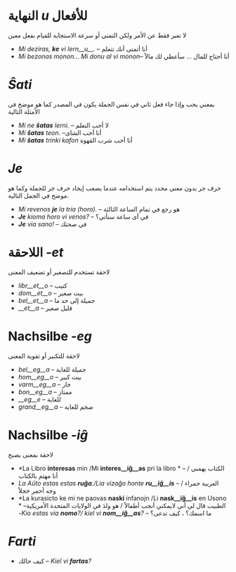 # النهاية *u* للأفعال

لا تعبر فقط عن الأمر ولكن التمني أو سرعة الاستجابة للقيام بفعل معين

- *Mi deziras, __ke__ vi lern__u__.* – أنا أتمتى أنك تتعلم 
- *Mi bezonas monon... Mi donu al vi monon*– أنا أحتاج للمال ... سأعطي لك مالاً

 

# *Ŝati*

بمعني يحب وإذا جاء فعل ثاني في نفس الجملة يكون  في المصدر كما هو موضخ في الأمثلة التالية 
- *Mi ne __ŝatas__ lerni.* – لا أحب التعلم 
- *Mi __ŝatas__ teon.* –أنا أحب الشاى 
- *Mi __ŝatas__ trinki kafon* أنا أحب شرب القهوة 
 

# *Je*


حرف جر بدون معنى محدد يتم استخدامه عندما يصعب إيجاد حرف جر للجملة وكما هو موضخ في الجمل التالية. 
- *Mi revenos __je__ la tria (horo).* – هو رجع في تمام الساعة الثالثة 
- *__Je__ kioma horo vi venos?* – في أى ساعة ستأتي؟
- *__Je__ via sano!* – في صحتك

 

# اللاحقة *-et*

لاحقة تستخدم للتصغير أو تضعيف المعنى 
- *libr__et__o* – كتيب
- *dom__et__o*  – بيت صغير 
- *bel__et__a*  – جميلة إلى حد ما 
- *__et__a*     – قليل صعير 
 

# Nachsilbe *-eg*

لاحقة للتكبير أو تقوية المعنى 
- *bel__eg__a*   – جميلة للغاية 
- *hom__eg__o*   – بيت كبير 
- *varm__eg__a*  – حار 
- *bon__eg__a*   – ممتاز
- *__eg__e*      – للعاية
- *grand__eg__a* – ضخم للغاية 
 

# Nachsilbe *-iĝ*

لاحقة بمعنى يصبح 
- *La Libro **interesas** min /Mi **interes__iĝ__as** pri la libro * – الكتاب يهمني  / أنا مهتم بالكتاب 
- *La Aŭto estas estas **ruĝa**./Lia vizaĝo honte **ru__iĝ__is***  – العربية حمراء / وجه أحمر خجلاً
- *La kurasicto ke mi ne paovas **naski** infanojn /Li **nask__iĝ__is** en Usono * –الطبيب قال لي أني لايمكني أنجب أطفالاً / هو ولدَ في الولايات المتحدة الأمريكية
 -*Kio estas via **nomo**?/ kiel vi **nom__iĝ__as**?* – ما اسمك؟ ، كيف تدعى؟

# *Farti*

- كيف حالك – *Kiel vi __fartas__?*

 
